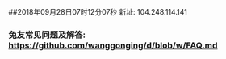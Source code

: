 ##2018年09月28日07时12分07秒 新址: 104.248.114.141
### 兔友常见问题及解答: https://github.com/wanggonging/d/blob/w/FAQ.md
